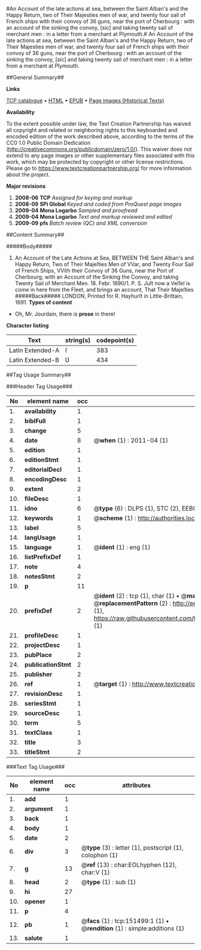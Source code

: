 #An Account of the late actions at sea, between the Saint Alban's and the Happy Return, two of Their Majesties men of war, and twenty four sail of French ships with their convoy of 36 guns, near the port of Cherbourg : with an account of the sinking the convoy, [sic] and taking twenty sail of merchant men : in a letter from a merchant at Plymouth.#
An Account of the late actions at sea, between the Saint Alban's and the Happy Return, two of Their Majesties men of war, and twenty four sail of French ships with their convoy of 36 guns, near the port of Cherbourg : with an account of the sinking the convoy, [sic] and taking twenty sail of merchant men : in a letter from a merchant at Plymouth.

##General Summary##

**Links**

[TCP catalogue](http://www.ota.ox.ac.uk/tcp/)  • 
[HTML](http://tei.it.ox.ac.uk/tcp/Texts-HTML/free/A75/A75320.html)  • 
[EPUB](http://tei.it.ox.ac.uk/tcp/Texts-EPUB/free/A75/A75320.epub) • 
[Page images (Historical Texts)](https://historicaltexts.jisc.ac.uk/eebo-43077440e)

**Availability**

To the extent possible under law, the Text Creation Partnership has waived all copyright and related or neighboring rights to this keyboarded and encoded edition of the work described above, according to the terms of the CC0 1.0 Public Domain Dedication (http://creativecommons.org/publicdomain/zero/1.0/). This waiver does not extend to any page images or other supplementary files associated with this work, which may be protected by copyright or other license restrictions. Please go to https://www.textcreationpartnership.org/ for more information about the project.

**Major revisions**

1. __2008-06__ __TCP__ *Assigned for keying and markup*
1. __2008-09__ __SPi Global__ *Keyed and coded from ProQuest page images*
1. __2009-04__ __Mona Logarbo__ *Sampled and proofread*
1. __2009-04__ __Mona Logarbo__ *Text and markup reviewed and edited*
1. __2009-09__ __pfs__ *Batch review (QC) and XML conversion*

##Content Summary##

#####Body#####

1. An Account of the Late Actions at Sea, BETWEEN THE Saint Alban's and Happy Return, Two of Their Majeſties Men of VVar, and Twenty Four Sail of French Ships, VVith their Convoy of 36 Guns, near the Port of Cherbourg; with an Account of the Sinking the Convoy, and taking Twenty Sail of Merchant Men. 18. Febr. 1690/1.
P. S. Juſt now a Veſſel is come in here from the Fleet, and brings an account, That Their Majeſties 
#####Back#####
LONDON, Printed for R. Hayhurſt in Little-Brittain, 1691.
**Types of content**

  * Oh, Mr. Jourdain, there is **prose** in there!

**Character listing**


|Text|string(s)|codepoint(s)|
|---|---|---|
|Latin Extended-A|ſ|383|
|Latin Extended-B|Ʋ|434|

##Tag Usage Summary##

###Header Tag Usage###

|No|element name|occ|attributes|
|---|---|---|---|
|1.|__availability__|1||
|2.|__biblFull__|1||
|3.|__change__|5||
|4.|__date__|8| @__when__ (1) : 2011-04 (1)|
|5.|__edition__|1||
|6.|__editionStmt__|1||
|7.|__editorialDecl__|1||
|8.|__encodingDesc__|1||
|9.|__extent__|2||
|10.|__fileDesc__|1||
|11.|__idno__|6| @__type__ (6) : DLPS (1), STC (2), EEBO-CITATION (1), OCLC (1), VID (1)|
|12.|__keywords__|1| @__scheme__ (1) : http://authorities.loc.gov/ (1)|
|13.|__label__|5||
|14.|__langUsage__|1||
|15.|__language__|1| @__ident__ (1) : eng (1)|
|16.|__listPrefixDef__|1||
|17.|__note__|4||
|18.|__notesStmt__|2||
|19.|__p__|11||
|20.|__prefixDef__|2| @__ident__ (2) : tcp (1), char (1)  •  @__matchPattern__ (2) : ([0-9\-]+):([0-9IVX]+) (1), (.+) (1)  •  @__replacementPattern__ (2) : http://eebo.chadwyck.com/downloadtiff?vid=$1&page=$2 (1), https://raw.githubusercontent.com/textcreationpartnership/Texts/master/tcpchars.xml#$1 (1)|
|21.|__profileDesc__|1||
|22.|__projectDesc__|1||
|23.|__pubPlace__|2||
|24.|__publicationStmt__|2||
|25.|__publisher__|2||
|26.|__ref__|1| @__target__ (1) : http://www.textcreationpartnership.org/docs/. (1)|
|27.|__revisionDesc__|1||
|28.|__seriesStmt__|1||
|29.|__sourceDesc__|1||
|30.|__term__|5||
|31.|__textClass__|1||
|32.|__title__|3||
|33.|__titleStmt__|2||


###Text Tag Usage###

|No|element name|occ|attributes|
|---|---|---|---|
|1.|__add__|1||
|2.|__argument__|1||
|3.|__back__|1||
|4.|__body__|1||
|5.|__date__|2||
|6.|__div__|3| @__type__ (3) : letter (1), postscript (1), colophon (1)|
|7.|__g__|13| @__ref__ (13) : char:EOLhyphen (12), char:V (1)|
|8.|__head__|2| @__type__ (1) : sub (1)|
|9.|__hi__|27||
|10.|__opener__|1||
|11.|__p__|4||
|12.|__pb__|1| @__facs__ (1) : tcp:151499:1 (1)  •  @__rendition__ (1) : simple:additions (1)|
|13.|__salute__|1||
